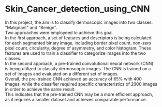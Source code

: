 # Skin_Cancer_detection_using_CNN
In this project, the aim is to classify dermoscopic images into two classes: "Malignant" and "Benign". <br> 
Two approaches were employeed to achieve this goal. <br> 
In the first approach, a set of features and descriptors is being calculated for each segmented binary image, 
including border pixel count, non-zero pixel count, circularity, degree of asymmetry, and color histogram. 
These features are used to train a classifier to categorize images into the two classes. <br>
In the second approach, a pre-trained convolutional neural network (CNN) is being utilized to classify dermoscopic images. 
The CNN is trained on a set of images and evaluated on a different set of images. <br>
Overall, the pre-trained CNN achieved an accuracy of 65% with 400 images, while the classifier 
required specific characteristics of 2000 images in order to achieve the same result. <br>
This indicates that the pre-trained CNN may be a more efficient approach, as it requires a 
smaller dataset and achieves comparable performance.

